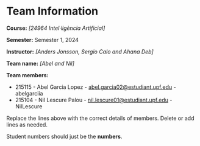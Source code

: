 # Team Information

**Course:** _[24964 Intel·ligència Artificial]_

**Semester:** Semester 1, 2024

**Instructor:** _[Anders Jonsson, Sergio Calo and Ahana Deb]_

**Team name:** _[Abel and Nil]_

**Team members:**

* 215115 - Abel Garcia Lopez - abel.garcia02@estudiant.upf.edu - abelgarciia
* 215104 - Nil Lescure Palou - nil.lescure01@estudiant.upf.edu - NilLescure

Replace the lines above with the correct details of members. Delete or add lines as needed.

Student numbers should just be the **numbers**.